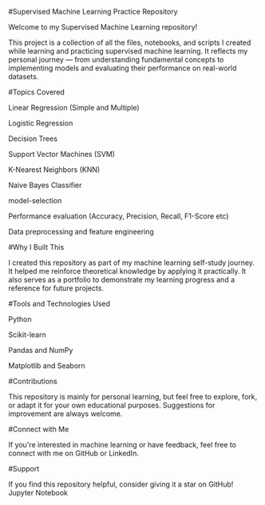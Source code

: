 #Supervised Machine Learning Practice Repository

Welcome to my Supervised Machine Learning repository!

This project is a collection of all the files, notebooks, and scripts I created while learning and practicing supervised machine learning. It reflects my personal journey — from understanding fundamental concepts to implementing models and evaluating their performance on real-world datasets.

#Topics Covered

Linear Regression (Simple and Multiple)

Logistic Regression

Decision Trees 

Support Vector Machines (SVM)

K-Nearest Neighbors (KNN)

Naive Bayes Classifier

model-selection

Performance evaluation (Accuracy, Precision, Recall, F1-Score etc)

Data preprocessing and feature engineering

#Why I Built This

I created this repository as part of my machine learning self-study journey. It helped me reinforce theoretical knowledge by applying it practically. It also serves as a portfolio to demonstrate my learning progress and a reference for future projects.

#Tools and Technologies Used

Python

Scikit-learn

Pandas and NumPy

Matplotlib and Seaborn

#Contributions

This repository is mainly for personal learning, but feel free to explore, fork, or adapt it for your own educational purposes. Suggestions for improvement are always welcome.

#Connect with Me

If you're interested in machine learning or have feedback, feel free to connect with me on GitHub or LinkedIn.

#Support

If you find this repository helpful, consider giving it a star on GitHub!
Jupyter Notebook
